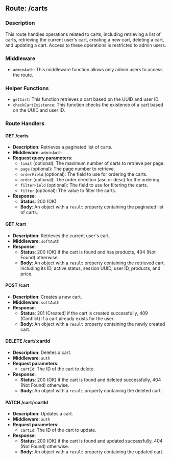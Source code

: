 ## Route: /carts

### Description

This route handles operations related to carts, including retrieving a list of carts, retrieving the current user's cart, creating a new cart, deleting a cart, and updating a cart. Access to these operations is restricted to admin users.

### Middleware

- `adminAuth`: This middleware function allows only admin users to access the route.

### Helper Functions

- `getCart`: This function retrieves a cart based on the UUID and user ID.
- `checkCartExistence`: This function checks the existence of a cart based on the UUID and user ID.

### Route Handlers

#### GET /carts

- **Description**: Retrieves a paginated list of carts.
- **Middleware**: `adminAuth`
- **Request query parameters**:
  - `limit` (optional): The maximum number of carts to retrieve per page.
  - `page` (optional): The page number to retrieve.
  - `orderField` (optional): The field to use for ordering the carts.
  - `order` (optional): The order direction (asc or desc) for the ordering.
  - `filterField` (optional): The field to use for filtering the carts.
  - `filter` (optional): The value to filter the carts.
- **Response**:
  - **Status**: 200 (OK)
  - **Body**: An object with a `result` property containing the paginated list of carts.

#### GET /cart

- **Description**: Retrieves the current user's cart.
- **Middleware**: `softAuth`
- **Response**:
  - **Status**: 200 (OK) if the cart is found and has products, 404 (Not Found) otherwise.
  - **Body**: An object with a `result` property containing the retrieved cart, including its ID, active status, session UUID, user ID, products, and price.

#### POST /cart

- **Description**: Creates a new cart.
- **Middleware**: `softAuth`
- **Response**:
  - **Status**: 201 (Created) if the cart is created successfully, 409 (Conflict) if a cart already exists for the user.
  - **Body**: An object with a `result` property containing the newly created cart.

#### DELETE /cart/:cartId

- **Description**: Deletes a cart.
- **Middleware**: `auth`
- **Request parameters**:
  - `cartId`: The ID of the cart to delete.
- **Response**:
  - **Status**: 200 (OK) if the cart is found and deleted successfully, 404 (Not Found) otherwise.
  - **Body**: An object with a `result` property containing the deleted cart.

#### PATCH /cart/:cartId

- **Description**: Updates a cart.
- **Middleware**: `auth`
- **Request parameters**:
  - `cartId`: The ID of the cart to update.
- **Response**:
  - **Status**: 200 (OK) if the cart is found and updated successfully, 404 (Not Found) otherwise.
  - **Body**: An object with a `result` property containing the updated cart.